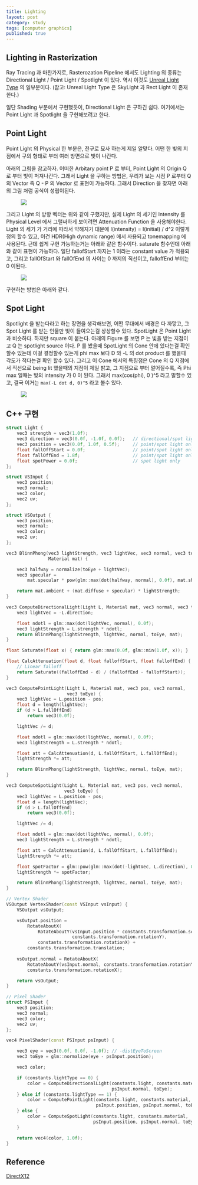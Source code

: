 ```yaml
---
title: Lighting
layout: post
category: study
tags: [computer graphics]
published: true
---
```


## Lighting in Rasterization

Ray Tracing 과 마찬가지로, Rasterozation Pipeline 에서도 Lighting 의 종류는 Directional Light / Point Light / Spotlight 이 있다. 역시 이것도 [Unreal Light Type](https://docs.unrealengine.com/4.27/en-US/BuildingWorlds/LightingAndShadows/LightTypes/) 의 일부분이다. (참고: Unreal Light Type 은 SkyLight 과 Rect Light 이 존재한다.)

일단 Shading 부분에서 구현했듯이, Directional Light 은 구하긴 쉽다. 여기에서는 Point Light 과  Spotlight 을 구현해보려고 한다.

## Point Light

Point Light 의 Physical 한 부분은, 전구로 묘사 하는게 제일 알맞다. 어떤 한 빛의 지점에서 구의 형태로 부터 여러 방면으로 빛이 나간다.

아래의 그림을 참고하자. 어떠한 Arbitary point P 로 부터, Point Light 의 Origin Q 로 부터 빛이 퍼져나간다. 그래서 Light 을 구하는 방법은, 우리가 보는 시점 P 로부터 Q 의 Vector 즉 Q - P 의 Vector 로 표현이 가능하다. 그래서 Direction 을 찾자면 아래의 그림 처럼 공식이 성립이된다.

<figure>
  <img src = "../../../assets/img/photo/4-28-2023/lua_book_1.JPG">
</figure>

그리고 Light 의 방향 벡터는 위와 같이 구했지만, 실제 Light 의 세기인 Intensity 를 Physical Level 에서 그럴싸하게 보이려면 Attenuation Function 을 사용해야한다. Light 의 세기 가 거리에 따라서 약해지기 대문에 I(intensity) = I(initial) / d^2 이렇게 정의 할수 있고, 이건 HDR(High dynamic range) 에서 사용되고 tonemapping 에 사용된다. 근데 쉽게 구현 가능하는거는 아래와 같은 함수이다. saturate 함수인데 아래와 같이 표현이 가능하다. 일단 fallofStart 까지는 1 이라는 constant value 가 적용되고, 그리고 fallOfStart 와 fallOfEnd 의 사이는 0 까지의 직선이고, falloffEnd 부터는 0 이된다.

<figure>
  <img src = "../../../assets/img/photo/4-28-2023/lua_book_2.JPG">
</figure>

구현하는 방법은 아래와 같다.

## Spot Light

Spotlight 을 받는다라고 하는 장면을 생각해보면, 어떤 무대에서 배경은 다 까맣고, 그 Spot Light 를 받는 인물만 빛이 들여오는걸 상상할수 있다. SpotLight 은 Point Light 과 비슷하다. 하지만 square 이 붙는다. 아래의 Figure 를 보면 P 는 빛을 받는 지점이고 Q 는 spotlight source 이다. P 를 봤을때 SpotLight 의 Cone 안에 있다는걸 확인 할수 있는데 이걸 결정할수 있는게 phi max 보다 D 와 -L 의 dot product 를 했을때 각도가 적다는걸 확인 할수 있다. 그리고 이 Cone 에서의 특징점은 Cone 의 Q 지점에서 직선으로 being lit 했을때의 지점이 제일 밝고, 그 지점으로 부터 멀어질수록, 즉 Phi max 일때는 빛의 intensity 가 0 이 된다. 그래서 max(cos(phi), 0 )^5 라고 말할수 있고, 결국 이거는 `max(-L dot d, 0)^5` 라고 볼수 있다.

<figure>
  <img src = "../../../assets/img/photo/4-28-2023/lua_book_3.JPG">
</figure>


## C++ 구현

```c++
struct Light {
    vec3 strength = vec3(1.0f);
    vec3 direction = vec3(0.0f, -1.0f, 0.0f);   // directional/spot light only
    vec3 position = vec3(0.0f, 1.0f, 0.5f);     // point/spot light only
    float fallOffStart = 0.0f;                  // point/spot light only
    float fallOffEnd = 1.8f;                    // point/spot light only
    float spotPower = 0.0f;                     // spot light only
};

struct VSInput {
    vec3 position;
    vec3 normal;
    vec3 color;
    vec2 uv;
};

struct VSOutput {
    vec3 position;
    vec3 normal;
    vec3 color;
    vec2 uv;
};

vec3 BlinnPhong(vec3 lightStrength, vec3 lightVec, vec3 normal, vec3 toEye,
                Material mat) {

    vec3 halfway = normalize(toEye + lightVec);
    vec3 specular =
        mat.specular * pow(glm::max(dot(halfway, normal), 0.0f), mat.shininess);

    return mat.ambient + (mat.diffuse + specular) * lightStrength;
}

vec3 ComputeDirectionalLight(Light L, Material mat, vec3 normal, vec3 toEye) {
    vec3 lightVec = -L.direction;

    float ndotl = glm::max(dot(lightVec, normal), 0.0f);
    vec3 lightStrength = L.strength * ndotl;
    return BlinnPhong(lightStrength, lightVec, normal, toEye, mat);
}

float Saturate(float x) { return glm::max(0.0f, glm::min(1.0f, x)); }

float CalcAttenuation(float d, float falloffStart, float falloffEnd) {
    // Linear falloff
    return Saturate((falloffEnd - d) / (falloffEnd - falloffStart));
}

vec3 ComputePointLight(Light L, Material mat, vec3 pos, vec3 normal,
                       vec3 toEye) {
    vec3 lightVec = L.position - pos;
    float d = length(lightVec);
    if (d > L.fallOffEnd)
        return vec3(0.0f);

    lightVec /= d;

    float ndotl = glm::max(dot(lightVec, normal), 0.0f);
    vec3 lightStrength = L.strength * ndotl;

    float att = CalcAttenuation(d, L.fallOffStart, L.fallOffEnd);
    lightStrength *= att;

    return BlinnPhong(lightStrength, lightVec, normal, toEye, mat);
}

vec3 ComputeSpotLight(Light L, Material mat, vec3 pos, vec3 normal,
                      vec3 toEye) {
    vec3 lightVec = L.position - pos;
    float d = length(lightVec);
    if (d > L.fallOffEnd)
        return vec3(0.0f);

    lightVec /= d;

    float ndotl = glm::max(dot(lightVec, normal), 0.0f);
    vec3 lightStrength = L.strength * ndotl;

    float att = CalcAttenuation(d, L.fallOffStart, L.fallOffEnd);
    lightStrength *= att;

    float spotFactor = glm::pow(glm::max(dot(-lightVec, L.direction), 0.0f), L.spotPower);
    lightStrength *= spotFactor;

    return BlinnPhong(lightStrength, lightVec, normal, toEye, mat);
}

// Vertex Shader
VSOutput VertexShader(const VSInput vsInput) {
    VSOutput vsOutput;

    vsOutput.position =
        RotateAboutX(
            RotateAboutY(vsInput.position * constants.transformation.scale,
                         constants.transformation.rotationY),
            constants.transformation.rotationX) +
        constants.transformation.translation;
    
    vsOutput.normal = RotateAboutX(
        RotateAboutY(vsInput.normal, constants.transformation.rotationY),
        constants.transformation.rotationX);

    return vsOutput;
}

// Pixel Shader
struct PSInput {
    vec3 position;
    vec3 normal;
    vec3 color;
    vec2 uv;
};

vec4 PixelShader(const PSInput psInput) {

    vec3 eye = vec3(0.0f, 0.0f, -1.0f); // -distEyeToScreen
    vec3 toEye = glm::normalize(eye - psInput.position);

    vec3 color;

    if (constants.lightType == 0) {
        color = ComputeDirectionalLight(constants.light, constants.material,
                                        psInput.normal, toEye);
    } else if (constants.lightType == 1) {
        color = ComputePointLight(constants.light, constants.material,
                                  psInput.position, psInput.normal, toEye);
    } else {
        color = ComputeSpotLight(constants.light, constants.material,
                                 psInput.position, psInput.normal, toEye);
    }

    return vec4(color, 1.0f);
}
```

## Reference 
[DirectX12](https://terrorgum.com/tfox/books/introductionto3dgameprogrammingwithdirectx12.pdf)
